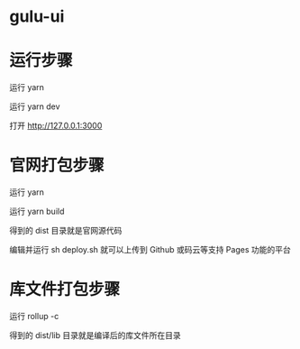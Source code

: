 # gulu-ui
# 运行步骤

运行 yarn

运行 yarn dev

打开 http://127.0.0.1:3000

# 官网打包步骤

运行 yarn

运行 yarn build

得到的 dist 目录就是官网源代码

编辑并运行 sh deploy.sh 就可以上传到 Github 或码云等支持 Pages 功能的平台

# 库文件打包步骤

运行 rollup -c

得到的 dist/lib 目录就是编译后的库文件所在目录
